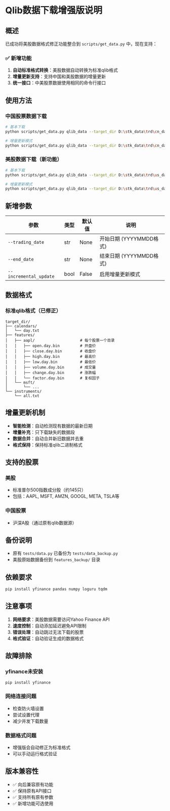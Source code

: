 # Qlib数据下载增强版说明

## 概述

已成功将美股数据格式修正功能整合到 `scripts/get_data.py` 中，现在支持：

### ✅ 新增功能

1. **自动标准格式转换**：美股数据自动转换为标准qlib格式
2. **增量更新支持**：支持中国和美股数据的增量更新
3. **统一接口**：中美股票数据使用相同的命令行接口

## 使用方法

### 中国股票数据下载

```bash
# 基本下载
python scripts/get_data.py qlib_data --target_dir D:\stk_data\trd\cn_data --interval 1d --region cn

# 增量更新模式
python scripts/get_data.py qlib_data --target_dir D:\stk_data\trd\cn_data --interval 1d --region cn --trading_date 20240101 --end_date 20250601 --incremental_update True
```

### 美股数据下载（新功能）

```bash
# 基本下载
python scripts/get_data.py qlib_data --target_dir D:\stk_data\trd\us_data --interval 1d --region us --trading_date 19900101 --end_date 20250601

# 增量更新模式
python scripts/get_data.py qlib_data --target_dir D:\stk_data\trd\us_data --interval 1d --region us --trading_date 19900101 --end_date 20250601 --incremental_update True
```

## 新增参数

| 参数 | 类型 | 默认值 | 说明 |
|------|------|--------|------|
| `--trading_date` | str | None | 开始日期 (YYYYMMDD格式) |
| `--end_date` | str | None | 结束日期 (YYYYMMDD格式) |
| `--incremental_update` | bool | False | 启用增量更新模式 |

## 数据格式

### 标准qlib格式（已修正）

```
target_dir/
├── calendars/
│   └── day.txt
├── features/
│   ├── aapl/                    # 每个股票一个目录
│   │   ├── open.day.bin         # 开盘价
│   │   ├── close.day.bin        # 收盘价
│   │   ├── high.day.bin         # 最高价
│   │   ├── low.day.bin          # 最低价
│   │   ├── volume.day.bin       # 成交量
│   │   ├── change.day.bin       # 涨跌幅
│   │   └── factor.day.bin       # 复权因子
│   └── msft/
│       └── ...
└── instruments/
    └── all.txt
```

## 增量更新机制

- **智能检测**：自动检测现有数据的最新日期
- **增量补充**：只下载缺失的数据段
- **数据合并**：自动合并新旧数据并去重
- **格式保持**：保持标准qlib二进制格式

## 支持的股票

### 美股
- 标准普尔500指数成分股（约145只）
- 包括：AAPL, MSFT, AMZN, GOOGL, META, TSLA等

### 中国股票
- 沪深A股（通过原有qlib数据源）

## 备份说明

- 原有 `tests/data.py` 已备份为 `tests/data_backup.py`
- 美股原始数据备份到 `features_backup/` 目录

## 依赖要求

```bash
pip install yfinance pandas numpy loguru tqdm
```

## 注意事项

1. **网络要求**：美股数据需要访问Yahoo Finance API
2. **速度控制**：自动添加延迟避免API限制
3. **错误处理**：自动跳过无法下载的股票
4. **格式验证**：自动验证生成的数据格式

## 故障排除

### yfinance未安装
```bash
pip install yfinance
```

### 网络连接问题
- 检查防火墙设置
- 尝试设置代理
- 减少并发下载数量

### 数据格式问题
- 增强版会自动修正为标准格式
- 可以手动运行格式验证

## 版本兼容性

- ✅ 向后兼容原有功能
- ✅ 保持原有API接口
- ✅ 支持所有原有参数
- ✅ 新增功能可选使用 